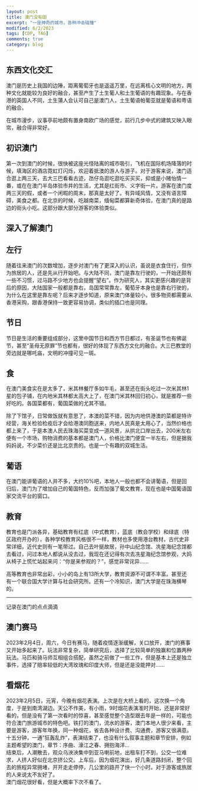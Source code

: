```yaml
---
layout: post
title: 澳门没有田
excerpt: "一座神奇的城市，各种冲击碰撞"
modified: 6/2/2023
tags: [CDP, TAG]
comments: true
category: blog
---
```




## 东西文化交汇

澳门是历史上我国的边陲，距离葡萄牙也是遥遥万里，在远离核心文明的地方，两种文化就能较为良好的融合，甚至产生了土生葡人和土生葡语的有趣现象。与在香港的英国人不同，土生蒲人会认可自己是澳门人，土生葡语帕葡亚就是葡语和粤语的融合。

在城市漫步，议事亭前地颇有置身南欧广场的感觉，前行几步中式的建筑又映入眼帘，融合得非常好。

## 初识澳门

第一次到澳门的时候，很快被这座光怪陆离的城市吸引，飞机在国际机场降落的时候，填海区的酒店霓虹灯闪烁，欢迎着抵澳的游人与游子。对于游客来说，澳门适合逛上两三天，去大三巴看看古迹，氹仔岛逛吃逛吃买买买，抑或是小赌怡情一番，或在在澳门半岛体验市井的生活，尤其是红街市、义字街一片。游客在澳门度两三天的假，或者一个闲暇的周末，那真是太好了。有异域风情，又没有语言障碍，美食之都。在北京的时候，吃越南菜，缅甸菜都算新奇体验，在澳门真的是路边的街头小吃。这部分跟大部分游客的体验类似。



## 深入了解澳门



## 左行

随着往来澳门的次数增加，逐步对澳门有了更深入的认识，虽说是衣食住行，但作为旅居的人，还是先从行开始吧。与大陆不同，澳门是靠左行驶的，一开始还颇有一些不习惯，过马路不少地方也会提醒“望右”。作为研究人，其实更感兴趣的是背后的原因，大陆国家一般都是靠右，岛国常常靠左，葡萄牙本身也是靠右行驶的，为什么在这里是靠左呢？后来才逐步知道，原来澳门体量较小，很多物资都需要从香港采购，跟香港保持一致更容易协调，类似的插口也是同理。



## 节日

节日是生活的重要组成部分，这里中国节日和西方节日都过，有圣诞节也有佛诞节，甚至“圣母无原罪”节也都有，很好的体现了东西方文化的融合。大三巴教堂的旁边就是哪吒庙，文明的冲撞可见一斑。



## 食

在澳门美食实在是太多了，米其林餐厅多如牛毛，甚至还在街头吃过一次米其林1星的包子铺，在内地米其林都太高大上了，在澳门米其林回归初心，就是推荐一些好吃的。各国菜都有，葡国菜做的尤其不错。

除了下馆子，日常做饭就有意思了，本澳的菜不错，因为内地供港澳的菜都是特许经营，海关检验检疫后才会给港澳同胞送来，内地人民真是太用心了，当然价格也都上来了，于是本澳人民去珠海买菜变成一道风景，从拱北口岸出去，200米左右便有一个市场，购物消费的基本都是澳门人，价格比澳门便宜一半左右，但是据我妈妈说，不少菜价还是比北京贵的。也是一个有趣的双城生活。



## 葡语

在澳门能讲葡语的人并不多，大约10%吧，本地人一般也都不会讲葡语，但是回归后，澳门为了增加自己的葡国特色，反而加强了葡文教育，现在也是中国葡语国家交流平台的窗口。



## 教育

教育也是门派各异，基础教育有红底（中式教育），蓝底（教会学校）和绿底（特区政府开办的），各种学校教育风格很不一样，教材也多使用港台教材，古代史非常详细，近代史则有一笔带过。自己去叶挺故居，孙中山纪念馆、冼星海纪念馆都去看过，问过本地人都说从没去过，我现在还记得有次去冼星海纪念馆参观，大妈从椅子上慌忙站起来问：“你是来参观的？”，感觉非常诧异……

高等教育也非常出彩，小小的岛上有13所大学，教育资源不可谓不丰富。甚至还有一个联合国大学计算与社会研究所。还有一个冷知识，澳门大学是在珠海横琴的。



------

记录在澳门的点点滴滴
## 澳门赛马
2023年2月4日，周六，今日有赛马，随着疫情逐渐缓解，关口放开，澳门的赛事又开始多起来了。玩法非常复杂，简单研究后，选择了比较简单的独赢和位置两种玩法。马匹和骑马师互相组合搭配，虽然之前做了一些工作，但是基本上还是独立事件，选择了赔率较低的大湾玫瑰和印度大师，但是还是没能押对……




## 看烟花
2023年2月5日，元宵，今晚有烟花表演。上次是在大桥上看的，这次换一个角度，于是到南湾湖边。天公不作美，有小雨，9时烟花表演准时开始，还是非常好看的，但是没有了第一次看时的惊喜，甚至感觉整个造型跟去年是一样的，可能也符合澳门旅游城市的特色吧。铁打的澳门，流水的游客，澳门本地人很少来看，主要是游客，游客年年换，同一种烟花，省去各种设计费、沟通费，游客又很满意。  
十五分钟，一通“狂轰乱炸”，表演结束了，也没有什么叙事主题和章节安排，例如主题希望的澳门，章节：序曲、濠江之春、拥抱海洋…  
结束后，人潮散去，观众乌泱泱集中到亚马喇前地，出租车打不到，公交一位难求，人挤人好似在北京挤公交。上车后，因为烟花演出，好几条道路封闭，整个回去的旅程异常拥堵，开开走走停停，几公里的路开了快一个小时。对于游客或旅居的人来说太不友好了。  
澳门烟花很好看，但是大概率下次不看了。